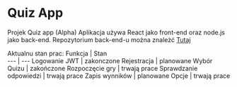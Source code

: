 # Quiz App

Projek Quiz app (Alpha)
Aplikacja używa React jako front-end oraz node.js jako back-end.
Repozytorium back-end-u można znależć [Tutaj](https://github.com/kifner-mateusz/quiz-backend)

Aktualnu stan prac:
Funkcja | Stan   
--- | ---
Logowanie JWT | zakonczone
Rejestracja | planowane
Wybór Quizu | zakończone
Rozpoczęcie gry | trwają prace
Sprawdzanie odpowiedzi | trwają prace
Zapis wynników | planowane
Opcje | trwają prace
